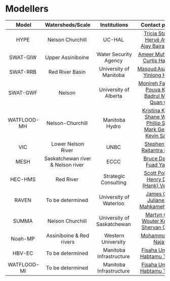# Modellers
| Model | Watersheds/Scale | Institutions | Contact persons 
| :---: | :---: |  :---: | :---: |
|HYPE  |	Nelson Churchill  |	UC-HAL |	<a href="mailto:tricia.stadnyk@ucalgary.ca">Tricia Stadnyk </a><br> <a href="mailto:oyemonbade.awoye@ucalgary.ca">Hervé Awoye </a><br> <a href="mailto:ajay.bajracharya@ucalgary.ca">Ajay Bajracharya </a><br>|
|SWAT-GIW  |	Upper Assiniboine  |	Water Security Agency |	<a href="mailto:Ameer.Muhammad@wsask.ca">Ameer Muhammad </a><br> <a href="mailto:curtis.hallborg@wsask.ca">Curtis Hallborg </a><br>|
|SWAT-RRB  |	Red River Basin  |	University of Manitoba |	<a href="mailto:Masoud.Asadzadeh@umanitoba.ca">Masoud Asadzadeh </a><br> <a href="mailto:huangy32@myumanitoba.ca">Yinlong Huang </a><br>|
|SWAT-GWF  |	Nelson  |	University of Alberta |	<a href="mailto:faramarz@ualberta.ca">Monireh Faramarzi </a><br> <a href="mailto:khalili@ualberta.ca">Pouya Khalili </a><br> <a href="mailto:masud@ualberta.ca">Badrul Masud </a><br> <a href="mailto:Quan.Cui@ualberta.ca">Quan Cui </a><br>|
|WATFLOOD-MH  |	Nelson-Churchill  |	Manitoba Hydro |	<a href="mailto:kkoenig@hydro.mb.ca">Kristina Koenig  </a><br> <a href="mailto:swruth@hydro.mb.ca">Shane Wruth  </a><br> <a href="mailto:pslota@hydro.mb.ca">Phillip Slota  </a><br> <a href="mailto:mgervais@hydro.mb.ca">Mark Gervais  </a><br> <a href="mailto:ksagan@hydro.mb.ca">Kevin Sagan  </a><br>|
|VIC  |	Lower Nelson River  |	UNBC |	<a href="mailto:stephen.dery@unbc.ca">Stephen Dery </a><br> <a href="mailto:lilhare@unbc.ca">Rajtantra Lilhare </a><br>|
|MESH  |	Saskatchewan river & Nelson river  |	ECCC |	<a href="mailto:bruce.davison@canada.ca">Bruce Davison </a><br> <a href="mailto:fuad.yassin@usask.ca">Fuad Yassin  </a><br>|
|HEC-HMS  |	Red River  |	Strategic Consulting |	<a href="mailto:umpokors@myumanitoba.ca">Scott Pokorny </a><br> <a href="mailto:hank@strategiccc.ca">Henry David (Hank) Venema </a><br>|
|RAVEN  |	To be determined  |	University of Waterloo |	<a href="mailto:jrcraig@uwaterloo.ca">James Craig </a><br> <a href="mailto:juliane.mai@uwaterloo.ca">Juliane Mai </a><br> <a href="mailto:mahkameh.taheri@uwaterloo.ca">Mahkameh Taheri </a><br>|
|SUMMA  |	Nelson Churchill  |	University of Saskatchewan |	<a href="mailto:martyn.clark@usask.ca">Martyn Clark </a><br> <a href="mailto:wouter.knoben@usask.ca">Wouter Knoben  </a><br> <a href="mailto:shervan.gharari@usask.ca">Shervan Gharari </a><br>|
|Noah-MP  |	Assiniboine & Red rivers |	Western University |	<a href="mailto:mnajafi7@uwo.ca">Mohammad Reza Najafi  </a><br>|
|HBV-EC  |	To be determined  |	Manitoba Infrastructure |	<a href="mailto:fisaha.unduche@gov.mb.ca">Fisaha Unduche </a><br> <a href="mailto:habtamu.tolossa@gov.mb.ca">Habtamu Tolossa </a><br>|
|WATFLOOD-MI  |	To be determined  |	Manitoba Infrastructure |	<a href="mailto:fisaha.unduche@gov.mb.ca">Fisaha Unduche </a><br> <a href="mailto:habtamu.tolossa@gov.mb.ca">Habtamu Tolossa </a><br>|
